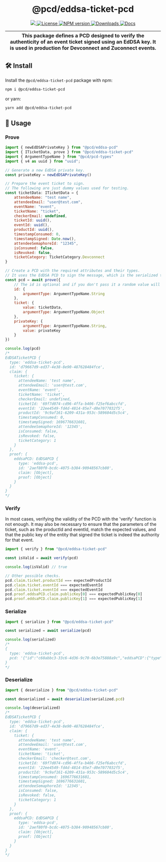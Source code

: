 <p align="center">
    <h1 align="center">
        @pcd/eddsa-ticket-pcd
    </h1>
</p>

<p align="center">
    <a href="https://github.com/proofcarryingdata">
        <img src="https://img.shields.io/badge/project-PCD-blue.svg?style=flat-square">
    </a>
    <a href="https://github.com/proofcarryingdata/zupass/blob/main/packages/eddsa-pcd/LICENSE">
        <img alt="License" src="https://img.shields.io/badge/license-GPL--3.0-green.svg?style=flat-square">
    </a>
    <a href="https://www.npmjs.com/package/@pcd/eddsa-ticket-pcd">
        <img alt="NPM version" src="https://img.shields.io/npm/v/@pcd/eddsa-ticket-pcd?style=flat-square" />
    </a>
    <a href="https://npmjs.org/package/@pcd/eddsa-ticket-pcd">
        <img alt="Downloads" src="https://img.shields.io/npm/dm/@pcd/eddsa-ticket-pcd.svg?style=flat-square" />
    </a>
    <a href="https://docs.pcd.team/modules/_pcd_eddsa_pcd.html">
        <img alt="Docs" src="https://img.shields.io/badge/docs-typedoc-purple.svg?style=flat-square">
    </a>
</p>

| This package defines a PCD designed to verify the authenticity of an event ticket signed using an EdDSA key. It is used in production for Devconnect and Zuconnect events. |
| ------------------------------------------------------------------------------------------------------------ |

## 🛠 Install

Install the `@pcd/eddsa-ticket-pcd` package with npm:

```bash
npm i @pcd/eddsa-ticket-pcd
```

or yarn:

```bash
yarn add @pcd/eddsa-ticket-pcd
```

## 📜 Usage

### Prove

```javascript
import { newEdDSAPrivateKey } from "@pcd/eddsa-pcd"
import { ITicketData, prove } from "@pcd/eddsa-ticket-pcd"
import { ArgumentTypeName } from "@pcd/pcd-types"
import { v4 as uuid } from "uuid";

// Generate a new EdDSA private key.
const privateKey = newEdDSAPrivateKey()

// Prepare the event ticket to sign.
// The following are just dummy values used for testing.
const ticketData: ITicketData = {
    attendeeName: "test name",
    attendeeEmail: "user@test.com",
    eventName: "event",
    ticketName: "ticket",
    checkerEmail: undefined,
    ticketId: uuid(),
    eventId: uuid(),
    productId: uuid(),
    timestampConsumed: 0,
    timestampSigned: Date.now(),
    attendeeSemaphoreId: "12345",
    isConsumed: false,
    isRevoked: false,
    ticketCategory: TicketCategory.Devconnect
}

// Create a PCD with the required attributes and their types.
// It uses the EdDSA PCD to sign the message, which is the serialized ticket in this PCD.
const pcd = await prove({
    // The id is optional and if you don't pass it a random value will be automatically created.
    id: {
        argumentType: ArgumentTypeName.String
    },
    ticket: {
        value: ticketData,
        argumentType: ArgumentTypeName.Object
    },
    privateKey: {
        argumentType: ArgumentTypeName.String,
        value: privateKey
    }
})

console.log(pcd)
/*
EdDSATicketPCD {
  type: 'eddsa-ticket-pcd',
  id: 'd79667d9-ed37-4e38-8e90-487628484fce',
  claim: {
    ticket: {
      attendeeName: 'test name',
      attendeeEmail: 'user@test.com',
      eventName: 'event',
      ticketName: 'ticket',
      checkerEmail: undefined,
      ticketId: '69f7d074-cd96-4ffa-b406-f25ef6abccfd',
      eventId: '22ee4549-fd4d-4814-85e7-d0e7077032f5',
      productId: '9c9af161-6209-431a-953c-589604d5c5c4',
      timestampConsumed: 0,
      timestampSigned: 1696776631601,
      attendeeSemaphoreId: '12345',
      isConsumed: false,
      isRevoked: false,
      ticketCategory: 1
    }
  },
  proof: {
    eddsaPCD: EdDSAPCD {
      type: 'eddsa-pcd',
      id: '2aef80f0-bcdc-4075-b384-90948567cb80',
      claim: [Object],
      proof: [Object]
    }
  }
}
*/
```

### Verify

In most cases, verifying the validity of the PCD with the 'verify' function is not enough. It may also be necessary to ensure that the parameters of the ticket, such as the productId and eventId, match the expected values, and that the public key of the entity that signed the ticket is indeed the authority for that event.

```javascript
import { verify } from "@pcd/eddsa-ticket-pcd"

const isValid = await verify(pcd)

console.log(isValid) // true

// Other possible checks.
pcd.claim.ticket.productId === expectedProductId
pcd.claim.ticket.eventId === expectedEventId
pcd.claim.ticket.eventId === expectedEventId
pcd.proof.eddsaPCD.claim.publicKey[0] === expectedPublicKey[0]
pcd.proof.eddsaPCD.claim.publicKey[1] === expectedPublicKey[1]
```

### Serialize

```javascript
import { serialize } from "@pcd/eddsa-ticket-pcd"

const serialized = await serialize(pcd)

console.log(serialized)
/*
{
  type: 'eddsa-ticket-pcd',
  pcd: '{"id":"c60abbc3-33c6-4d36-9c70-6b3e75888a9c","eddsaPCD":{"type":"eddsa-pcd","pcd":"{\\"type\\":\\"eddsa-pcd\\",\\"id\\":\\"71a8e128-d79f-4730-9115-23cc56c782a3\\",\\"claim\\":{\\"message\\":[\\"b6b2dab7826460db941dff1c0fa51e2\\",\\"91e8b0dbf9de40919d4b7cd8dade3752\\",\\"ca1a03ebaf42478d924922aa6a677b90\\",\\"18b0fc7cfeb\\",\\"18b0fc7cfeb\\",\\"3039\\",\\"0\\",\\"0\\",\\"1\\",\\"0\\",\\"0\\",\\"0\\"],\\"publicKey\\":[\\"1d5ac1f31407018b7d413a4f52c8f74463b30e6ac2238220ad8b254de4eaa3a2\\",\\"1e1de8a908826c3f9ac2e0ceee929ecd0caf3b99b3ef24523aaab796a6f733c4\\"]},\\"proof\\":{\\"signature\\":\\"e27ab12b5caabe4dfee9732b57325254e3c286bab650fde134dcdfa4b501fc00fbf9cb70890b81216dfaea04e6aeaf55f02c42a3df99fe2e416572e7b84f6302\\"}}"},"ticket":{"attendeeName":"test name","attendeeEmail":"user@test.com","eventName":"event","ticketName":"ticket","checkerEmail":"checker@test.com","ticketId":"0b6b2dab-7826-460d-b941-dff1c0fa51e2","eventId":"91e8b0db-f9de-4091-9d4b-7cd8dade3752","productId":"ca1a03eb-af42-478d-9249-22aa6a677b90","timestampConsumed":1696776835051,"timestampSigned":1696776835051,"attendeeSemaphoreId":"12345","isConsumed":false,"isRevoked":false,"ticketCategory":1}}'
}
*/
```

### Deserialize

```javascript
import { deserialize } from "@pcd/eddsa-ticket-pcd"

const deserialized = await deserialize(serialized.pcd)

console.log(deserialized)
/*
EdDSATicketPCD {
  type: 'eddsa-ticket-pcd',
  id: 'd79667d9-ed37-4e38-8e90-487628484fce',
  claim: {
    ticket: {
      attendeeName: 'test name',
      attendeeEmail: 'user@test.com',
      eventName: 'event',
      ticketName: 'ticket',
      checkerEmail: 'checker@test.com',
      ticketId: '69f7d074-cd96-4ffa-b406-f25ef6abccfd',
      eventId: '22ee4549-fd4d-4814-85e7-d0e7077032f5',
      productId: '9c9af161-6209-431a-953c-589604d5c5c4',
      timestampConsumed: 1696776631601,
      timestampSigned: 1696776631601,
      attendeeSemaphoreId: '12345',
      isConsumed: false,
      isRevoked: false,
      ticketCategory: 1
    }
  },
  proof: {
    eddsaPCD: EdDSAPCD {
      type: 'eddsa-pcd',
      id: '2aef80f0-bcdc-4075-b384-90948567cb80',
      claim: [Object],
      proof: [Object]
    }
  }
}
*/
```
